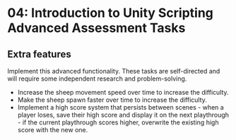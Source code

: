 # 04: Introduction to Unity Scripting Advanced Assessment Tasks

## Extra features

Implement this advanced functionality. These tasks are self-directed and will require some independent research and problem-solving.

- Increase the sheep movement speed over time to increase the difficulty.
- Make the sheep spawn faster over time to increase the difficulty.
- Implement a high score system that persists between scenes - when a player loses, save their high score and display it on the next playthrough - if the current playthrough scores higher, overwrite the existing high score with the new one.
